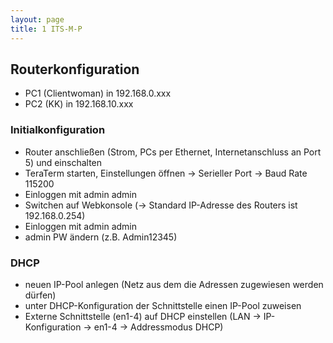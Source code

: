 ```yaml
---
layout: page
title: 1 ITS-M-P
---
```


## Routerkonfiguration

- PC1 (Clientwoman) in 192.168.0.xxx
- PC2 (KK) in 192.168.10.xxx

### Initialkonfiguration

- Router anschließen (Strom, PCs per Ethernet, Internetanschluss an Port 5) und einschalten
- TeraTerm starten, Einstellungen öffnen -> Serieller Port -> Baud Rate 115200
- Einloggen mit admin admin
- Switchen auf Webkonsole (-> Standard IP-Adresse des Routers ist 192.168.0.254)
- Einloggen mit admin admin
- admin PW ändern (z.B. Admin12345)

### DHCP

- neuen IP-Pool anlegen (Netz aus dem die Adressen zugewiesen werden dürfen)
- unter DHCP-Konfiguration der Schnittstelle einen IP-Pool zuweisen
- Externe Schnittstelle (en1-4) auf DHCP einstellen (LAN -> IP-Konfiguration -> en1-4 -> Addressmodus DHCP)
